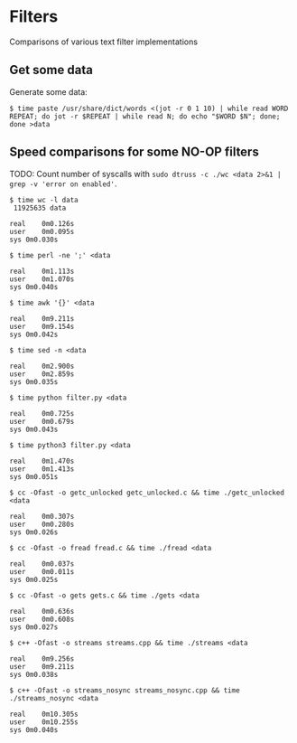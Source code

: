 # Filters

Comparisons of various text filter implementations

## Get some data

Generate some data:

```
$ time paste /usr/share/dict/words <(jot -r 0 1 10) | while read WORD REPEAT; do jot -r $REPEAT | while read N; do echo "$WORD $N"; done; done >data
```

## Speed comparisons for some NO-OP filters

TODO: Count number of syscalls with `sudo dtruss -c ./wc <data 2>&1 | grep -v 'error on enabled'`.

```
$ time wc -l data
 11925635 data

real	0m0.126s
user	0m0.095s
sys	0m0.030s
```

```
$ time perl -ne ';' <data

real	0m1.113s
user	0m1.070s
sys	0m0.040s
```

```
$ time awk '{}' <data

real	0m9.211s
user	0m9.154s
sys	0m0.042s
```

```
$ time sed -n <data

real	0m2.900s
user	0m2.859s
sys	0m0.035s
```

```
$ time python filter.py <data

real	0m0.725s
user	0m0.679s
sys	0m0.043s
```

```
$ time python3 filter.py <data

real	0m1.470s
user	0m1.413s
sys	0m0.051s
```

```
$ cc -Ofast -o getc_unlocked getc_unlocked.c && time ./getc_unlocked <data

real	0m0.307s
user	0m0.280s
sys	0m0.026s
```

```
$ cc -Ofast -o fread fread.c && time ./fread <data

real	0m0.037s
user	0m0.011s
sys	0m0.025s
```

```
$ cc -Ofast -o gets gets.c && time ./gets <data

real	0m0.636s
user	0m0.608s
sys	0m0.027s
```

```
$ c++ -Ofast -o streams streams.cpp && time ./streams <data

real	0m9.256s
user	0m9.211s
sys	0m0.038s
```

```
$ c++ -Ofast -o streams_nosync streams_nosync.cpp && time ./streams_nosync <data

real	0m10.305s
user	0m10.255s
sys	0m0.040s
```


